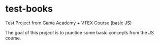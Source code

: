 # test-books
Test Project from Gama Academy + VTEX Course (basic JS)

The goal of this project is to practice some basic concepts from the JS course.
